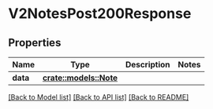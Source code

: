 # V2NotesPost200Response

## Properties

Name | Type | Description | Notes
------------ | ------------- | ------------- | -------------
**data** | [**crate::models::Note**](note.md) |  | 

[[Back to Model list]](../README.md#documentation-for-models) [[Back to API list]](../README.md#documentation-for-api-endpoints) [[Back to README]](../README.md)


